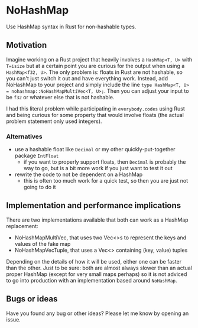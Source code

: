 # NoHashMap
Use HashMap syntax in Rust for non-hashable types. 

## Motivation
Imagine working on a Rust project that heavily involves a `HashMap<T, U>` with `T=isize` but at a certain point you are curious for the output when using a `HashMap<f32, U>`. The only problem is: floats in Rust are not hashable, so you can't just switch it out and have everything work. Instead, add NoHashMap to your project and simply include the line `type HashMap<T, U> = nohashmap::NoHashMapMultiVec<T, U>;`. Then you can adjust your input to be `f32` or whatever else that is not hashable.

I had this literal problem while participating in `everybody.codes` using Rust and being curious for some property that would involve floats (the actual problem statement only used integers).

### Alternatives
- use a hashable float like `Decimal` or my other quickly-put-together package `IntFloat`
  - if you want to properly support floats, then `Decimal` is probably the way to go, but is a bit more work if you just want to test it out
- rewrite the code to not be dependent on a HashMap
  - this is often too much work for a quick test, so then you are just not going to do it

## Implementation and performance implications
There are two implementations available that both can work as a HashMap replacement:
- NoHashMapMultiVec, that uses two Vec<>s to represent the keys and values of the fake map
- NoHashMapVecTuple, that uses a Vec<> containing (key, value) tuples

Depending on the details of how it will be used, either one can be faster than the other. Just to be sure: both are almost always slower than an actual proper HashMap (except for very small maps perhaps) so it is not adviced to go into production with an implementation based around `NoHashMap`.

## Bugs or ideas
Have you found any bug or other ideas? Please let me know by opening an issue.
